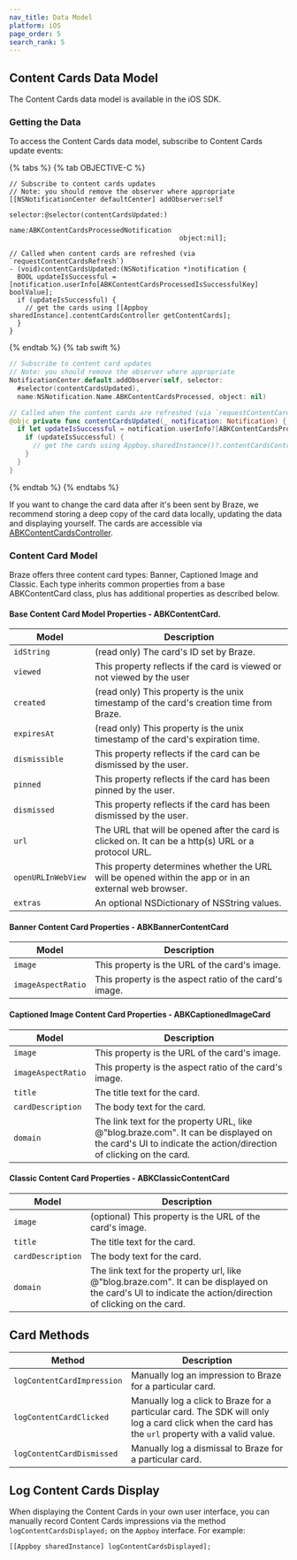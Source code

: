 ```yaml
---
nav_title: Data Model
platform: iOS
page_order: 5
search_rank: 5
---
```


## Content Cards Data Model
The Content Cards data model is available in the iOS SDK.

### Getting the Data

To access the Content Cards data model, subscribe to Content Cards update events:

{% tabs %}
{% tab OBJECTIVE-C %}
```objc
// Subscribe to content cards updates
// Note: you should remove the observer where appropriate
[[NSNotificationCenter defaultCenter] addObserver:self
                                         selector:@selector(contentCardsUpdated:)
                                             name:ABKContentCardsProcessedNotification
                                           object:nil];
```

```objc
// Called when content cards are refreshed (via `requestContentCardsRefresh`)
- (void)contentCardsUpdated:(NSNotification *)notification {
  BOOL updateIsSuccessful = [notification.userInfo[ABKContentCardsProcessedIsSuccessfulKey] boolValue];
  if (updateIsSuccessful) {
    // get the cards using [[Appboy sharedInstance].contentCardsController getContentCards];
  }
}
```
{% endtab %}
{% tab swift %}
```swift
// Subscribe to content card updates
// Note: you should remove the observer where appropriate
NotificationCenter.default.addObserver(self, selector:
  #selector(contentCardsUpdated),
  name:NSNotification.Name.ABKContentCardsProcessed, object: nil)
```

```swift
// Called when the content cards are refreshed (via `requestContentCardsRefresh`)
@objc private func contentCardsUpdated(_ notification: Notification) {
  if let updateIsSuccessful = notification.userInfo?[ABKContentCardsProcessedIsSuccessfulKey] as? Bool {
    if (updateIsSuccessful) {
      // get the cards using Appboy.sharedInstance()?.contentCardsController.contentCards
    }
  }
}
```
{% endtab %}
{% endtabs %}

If you want to change the card data after it's been sent by Braze, we recommend storing a deep copy of the card data locally, updating the data and displaying yourself. The cards are accessible via [ABKContentCardsController](https://appboy.github.io/appboy-ios-sdk/docs/interface_a_b_k_content_cards_controller.html).

### Content Card Model

Braze offers three content card types: Banner, Captioned Image and Classic. Each type inherits common properties from a base ABKContentCard class, plus has additional properties as described below.

#### Base Content Card Model Properties - ABKContentCard.

|Model|Description|
|---|---|
|`idString` | (read only) The card's ID set by Braze. |
| `viewed` | This property reflects if the card is viewed or not viewed by the user|
| `created` | (read only) This property is the unix timestamp of the card's creation time from Braze. |
| `expiresAt` | (read only) This property is the unix timestamp of the card's expiration time.|
| `dismissible` | This property reflects if the card can be dismissed by the user.|
| `pinned` | This property reflects if the card has been pinned by the user.|
| `dismissed` | This property reflects if the card has been dismissed by the user.|
| `url` | The URL that will be opened after the card is clicked on. It can be a http(s) URL or a protocol URL.|
| `openURLInWebView` | This property determines whether the URL will be opened within the app or in an external web browser.|
| `extras`| An optional NSDictionary of NSString values.|

#### Banner Content Card Properties - ABKBannerContentCard

|Model|Description|
|---|---|
| `image` | This property is the URL of the card's image.|
| `imageAspectRatio` | This property is the aspect ratio of the card's image.|

#### Captioned Image Content Card Properties - ABKCaptionedImageCard

|Model|Description|
|---|---|
| `image` | This property is the URL of the card's image.|
| `imageAspectRatio` | This property is the aspect ratio of the card's image.|
| `title` | The title text for the card.|
| `cardDescription` | The body text for the card.|
| `domain` | The link text for the property URL, like @"blog.braze.com". It can be displayed on the card's UI to indicate the action/direction of clicking on the card.|

#### Classic Content Card Properties - ABKClassicContentCard

|Model|Description|
|---|---|
| `image` | (optional) This property is the URL of the card's image.|
| `title` | The title text for the card. |
| `cardDescription` | The body text for the card. |
| `domain` | The link text for the property url, like @"blog.braze.com". It can be displayed on the card's UI to indicate the action/direction of clicking on the card. |

## Card Methods

|Method|Description|
|---|---|
| `logContentCardImpression` | Manually log an impression to Braze for a particular card. |
| `logContentCardClicked` | Manually log a click to Braze for a particular card. The SDK will only log a card click when the card has the `url` property with a valid value. |
| `logContentCardDismissed` | Manually log a dismissal to Braze for a particular card.|

## Log Content Cards Display

When displaying the Content Cards in your own user interface, you can manually record Content Cards impressions via the method `logContentCardsDisplayed;` on the `Appboy` interface. For example:

```objc
[[Appboy sharedInstance] logContentCardsDisplayed];
```
